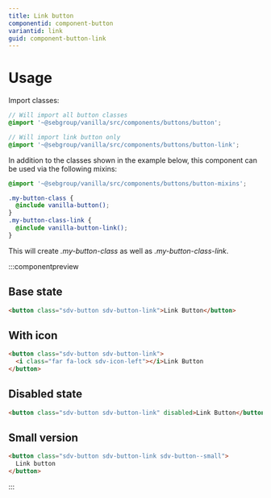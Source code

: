 ```yaml
---
title: Link button
componentid: component-button
variantid: link
guid: component-button-link
---
```


# Usage

Import classes:

```scss
// Will import all button classes
@import '~@sebgroup/vanilla/src/components/buttons/button';

// Will import link button only
@import '~@sebgroup/vanilla/src/components/buttons/button-link';
```

In addition to the classes shown in the example below, this component can be used via the following mixins:

```scss
@import '~@sebgroup/vanilla/src/components/buttons/button-mixins';

.my-button-class {
  @include vanilla-button();
}
.my-button-class-link {
  @include vanilla-button-link();
}
```

This will create <i>.my-button-class</i> as well as <i>.my-button-class-link</i>.

:::componentpreview

## Base state

```html
<button class="sdv-button sdv-button-link">Link Button</button>
```

## With icon

```html
<button class="sdv-button sdv-button-link">
  <i class="far fa-lock sdv-icon-left"></i>Link Button
</button>
```

## Disabled state

```html
<button class="sdv-button sdv-button-link" disabled>Link Button</button>
```

## Small version

```html
<button class="sdv-button sdv-button-link sdv-button--small">
  Link button
</button>
```

:::
